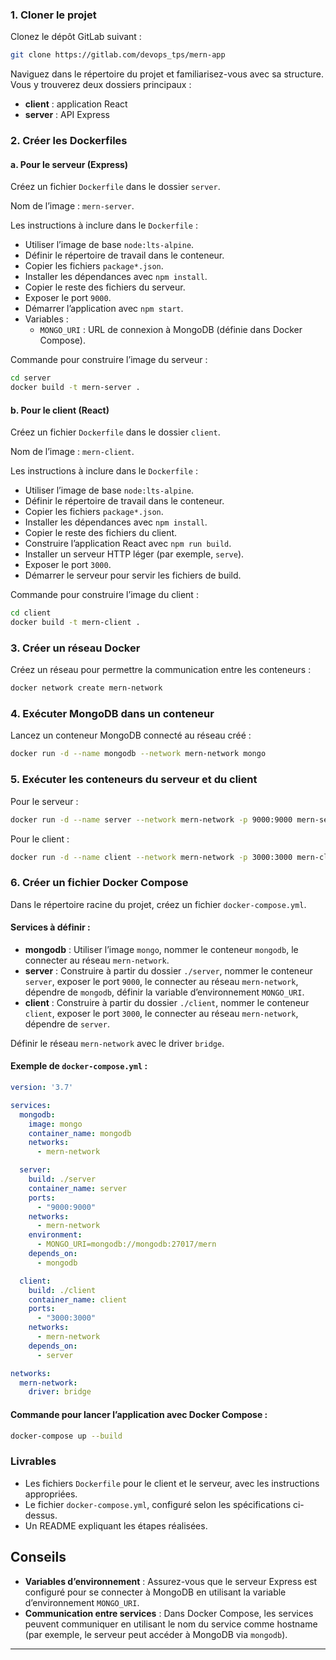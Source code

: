 
### 1. Cloner le projet

Clonez le dépôt GitLab suivant :

```bash
git clone https://gitlab.com/devops_tps/mern-app
```

Naviguez dans le répertoire du projet et familiarisez-vous avec sa structure. Vous y trouverez deux dossiers principaux :
- **client** : application React
- **server** : API Express

### 2. Créer les Dockerfiles

#### a. Pour le serveur (Express)

Créez un fichier `Dockerfile` dans le dossier `server`.

Nom de l’image : `mern-server`.

Les instructions à inclure dans le `Dockerfile` :
- Utiliser l’image de base `node:lts-alpine`.
- Définir le répertoire de travail dans le conteneur.
- Copier les fichiers `package*.json`.
- Installer les dépendances avec `npm install`.
- Copier le reste des fichiers du serveur.
- Exposer le port `9000`.
- Démarrer l’application avec `npm start`.
- Variables :
  - `MONGO_URI` : URL de connexion à MongoDB (définie dans Docker Compose).

Commande pour construire l’image du serveur :
```bash
cd server
docker build -t mern-server .
```

#### b. Pour le client (React)

Créez un fichier `Dockerfile` dans le dossier `client`.

Nom de l’image : `mern-client`.

Les instructions à inclure dans le `Dockerfile` :
- Utiliser l’image de base `node:lts-alpine`.
- Définir le répertoire de travail dans le conteneur.
- Copier les fichiers `package*.json`.
- Installer les dépendances avec `npm install`.
- Copier le reste des fichiers du client.
- Construire l’application React avec `npm run build`.
- Installer un serveur HTTP léger (par exemple, `serve`).
- Exposer le port `3000`.
- Démarrer le serveur pour servir les fichiers de build.

Commande pour construire l’image du client :
```bash
cd client
docker build -t mern-client .
```

### 3. Créer un réseau Docker

Créez un réseau pour permettre la communication entre les conteneurs :
```bash
docker network create mern-network
```

### 4. Exécuter MongoDB dans un conteneur

Lancez un conteneur MongoDB connecté au réseau créé :
```bash
docker run -d --name mongodb --network mern-network mongo
```

### 5. Exécuter les conteneurs du serveur et du client

Pour le serveur :
```bash
docker run -d --name server --network mern-network -p 9000:9000 mern-server
```

Pour le client :
```bash
docker run -d --name client --network mern-network -p 3000:3000 mern-client
```

### 6. Créer un fichier Docker Compose

Dans le répertoire racine du projet, créez un fichier `docker-compose.yml`.

#### Services à définir :
- **mongodb** : Utiliser l’image `mongo`, nommer le conteneur `mongodb`, le connecter au réseau `mern-network`.
- **server** : Construire à partir du dossier `./server`, nommer le conteneur `server`, exposer le port `9000`, le connecter au réseau `mern-network`, dépendre de `mongodb`, définir la variable d’environnement `MONGO_URI`.
- **client** : Construire à partir du dossier `./client`, nommer le conteneur `client`, exposer le port `3000`, le connecter au réseau `mern-network`, dépendre de `server`.

Définir le réseau `mern-network` avec le driver `bridge`.

#### Exemple de `docker-compose.yml` :

```yaml
version: '3.7'

services:
  mongodb:
    image: mongo
    container_name: mongodb
    networks:
      - mern-network

  server:
    build: ./server
    container_name: server
    ports:
      - "9000:9000"
    networks:
      - mern-network
    environment:
      - MONGO_URI=mongodb://mongodb:27017/mern
    depends_on:
      - mongodb

  client:
    build: ./client
    container_name: client
    ports:
      - "3000:3000"
    networks:
      - mern-network
    depends_on:
      - server

networks:
  mern-network:
    driver: bridge
```

#### Commande pour lancer l’application avec Docker Compose :

```bash
docker-compose up --build
```

### Livrables

- Les fichiers `Dockerfile` pour le client et le serveur, avec les instructions appropriées.
- Le fichier `docker-compose.yml`, configuré selon les spécifications ci-dessus.
- Un README expliquant les étapes réalisées.

## Conseils

- **Variables d’environnement** : Assurez-vous que le serveur Express est configuré pour se connecter à MongoDB en utilisant la variable d’environnement `MONGO_URI`.
- **Communication entre services** : Dans Docker Compose, les services peuvent communiquer en utilisant le nom du service comme hostname (par exemple, le serveur peut accéder à MongoDB via `mongodb`).

---


```
